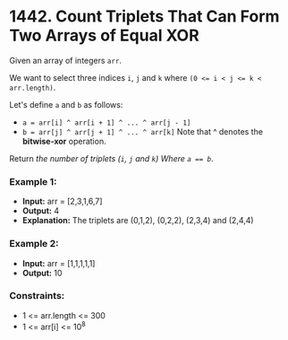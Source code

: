 # 1442. Count Triplets That Can Form Two Arrays of Equal XOR

Given an array of integers `arr`.

We want to select three indices `i`, `j` and `k` where `(0 <= i < j <= k < arr.length)`.

Let's define `a` and `b` as follows:
- `a = arr[i] ^ arr[i + 1] ^ ... ^ arr[j - 1]`
- `b = arr[j] ^ arr[j + 1] ^ ... ^ arr[k]`
Note that ^ denotes the **bitwise-xor** operation.

Return *the number of triplets (`i`, `j` and `k`) Where `a == b`*.


### Example 1:
- **Input:** arr = [2,3,1,6,7]
- **Output:** 4
- **Explanation:** The triplets are (0,1,2), (0,2,2), (2,3,4) and (2,4,4)

### Example 2:
- **Input:** arr = [1,1,1,1,1]
- **Output:** 10
 

### Constraints:
- 1 <= arr.length <= 300
- 1 <= arr[i] <= 10<sup>8</sup>